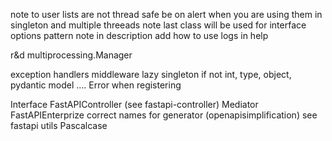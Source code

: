 note to user lists are not thread safe be on alert when you are using them in singleton and multiple threeads
note last class will be used for interface
options pattern note in description
add how to use logs in help

r&d multiprocessing.Manager

exception handlers
middleware
lazy singleton
if not int, type, object, pydantic model .... Error when registering

Interface
FastAPIController (see fastapi-controller)
Mediator
FastAPIEnterprize
correct names for generator (openapisimplification) see fastapi utils
Pascalcase